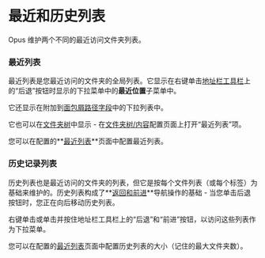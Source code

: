 # 最近和历史列表

Opus 维护两个不同的最近访问文件夹列表。

### 最近列表

最近列表是您最近访问的文件夹的全局列表。它显示在右键单击[地址栏工具栏](file_display_border.zh.md)上的“后退”按钮时显示的下拉菜单中的**最近位置**子菜单中。

它还显示在附加到[面包屑路径字段](breadcrumbs_location_field.zh.md)中的下拉列表中。

它也可以在[文件夹树](folder_tree.zh.md)中显示 - 在[文件夹树/内容](/Manual/preferences/preferences_categories/folder_tree/contents.zh.md)配置页面上打开“最近列表”项。

您可以在配置的**[最近列表](/Manual/preferences/preferences_categories/frequently_used_paths/recent_list.zh.md)**页面中配置最近列表。

### 历史记录列表

历史列表也是最近访问的文件夹的列表，但它是按每个文件列表（或每个标签）为基础来维护的。历史列表构成了**[返回和前进](up_forwards_back.zh.md)**导航操作的基础 - 当您单击后退按钮时，您正在向后移动历史列表。

右键单击或单击并按住地址栏工具栏上的“后退”和“前进”按钮，以访问这些列表作为下拉菜单。

您可以在配置的[最近列表](/Manual/preferences/preferences_categories/frequently_used_paths/recent_list.zh.md)页面中配置历史列表的大小（记住的最大文件夹数）。